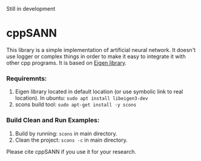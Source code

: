 Still in development 

# cppSANN

This library is a simple implementation of artificial neural network.
It doesn't use logger or complex things in order to make it easy to integrate it with other 
cpp programs. It is based on [Eigen library](https://eigen.tuxfamily.org/dox/). 

### Requiremnts:

1. Eigen library located in default location (or use symbolic link to real location). 
   In ubuntu: ```sudo apt install libeigen3-dev ```
2. scons build tool: ```sudo apt-get install -y scons```



### Build Clean and Run Examples:

1. Build by running: ```scons``` in main directory. 
2. Clean the project: ```scons -c``` in main directory. 

Please cite cppSANN if you use it for your research. 
